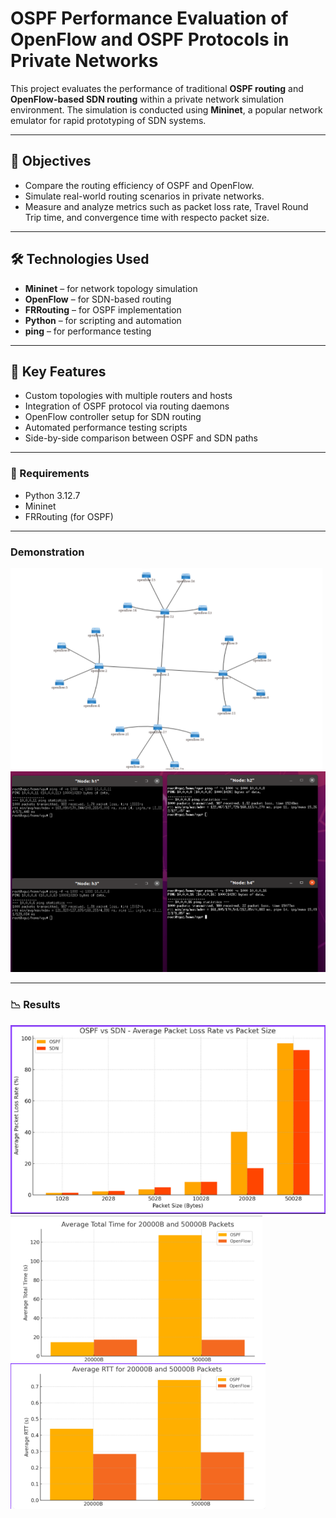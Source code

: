 # OSPF Performance Evaluation of OpenFlow and OSPF Protocols in Private Networks

This project evaluates the performance of traditional **OSPF routing** and **OpenFlow-based SDN routing** within a private network simulation environment. The simulation is conducted using **Mininet**, a popular network emulator for rapid prototyping of SDN systems.

---

## 📌 Objectives

- Compare the routing efficiency of OSPF and OpenFlow.
- Simulate real-world routing scenarios in private networks.
- Measure and analyze metrics such as packet loss rate, Travel Round Trip time, and convergence time with respecto packet size.

---

## 🛠️ Technologies Used

- **Mininet** – for network topology simulation
- **OpenFlow** – for SDN-based routing
- **FRRouting** – for OSPF implementation
- **Python** – for scripting and automation
- **ping** – for performance testing

---

## 🧪 Key Features

- Custom topologies with multiple routers and hosts
- Integration of OSPF protocol via routing daemons
- OpenFlow controller setup for SDN routing
- Automated performance testing scripts
- Side-by-side comparison between OSPF and SDN paths

---

### 🔧 Requirements

- Python 3.12.7
- Mininet
- FRRouting (for OSPF)

---

### Demonstration

![Network Topology](results/3.png)
![Network Testing](results/5.png)

---

### 📉 Results

![Packet Loss rate vs Packet size](results/8.png)
![Average Total Time vs High Packet size](results/9.png)
![Average Round Trip Time vs Hige Packet size](results/10.png)

